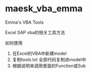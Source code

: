 # maesk_vba_emma
Emma's VBA Tools

Excel SAP vba的相关工具方法

如何使用
1. 在Excel的VBA中新建model
2. 复制tools.txt 全部代码复制进model中
3. 根据说明来调用里面的Function或Sub

